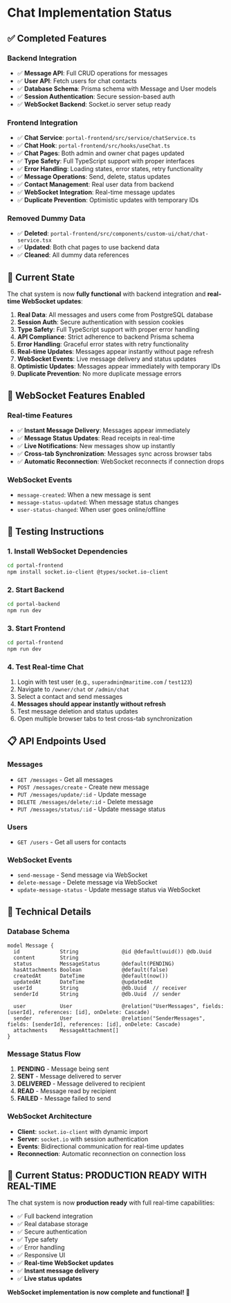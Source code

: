 # Chat Implementation Status

## ✅ **Completed Features**

### Backend Integration
- ✅ **Message API**: Full CRUD operations for messages
- ✅ **User API**: Fetch users for chat contacts
- ✅ **Database Schema**: Prisma schema with Message and User models
- ✅ **Session Authentication**: Secure session-based auth
- ✅ **WebSocket Backend**: Socket.io server setup ready

### Frontend Integration
- ✅ **Chat Service**: `portal-frontend/src/service/chatService.ts`
- ✅ **Chat Hook**: `portal-frontend/src/hooks/useChat.ts`
- ✅ **Chat Pages**: Both admin and owner chat pages updated
- ✅ **Type Safety**: Full TypeScript support with proper interfaces
- ✅ **Error Handling**: Loading states, error states, retry functionality
- ✅ **Message Operations**: Send, delete, status updates
- ✅ **Contact Management**: Real user data from backend
- ✅ **WebSocket Integration**: Real-time message updates
- ✅ **Duplicate Prevention**: Optimistic updates with temporary IDs

### Removed Dummy Data
- ✅ **Deleted**: `portal-frontend/src/components/custom-ui/chat/chat-service.tsx`
- ✅ **Updated**: Both chat pages to use backend data
- ✅ **Cleaned**: All dummy data references

## 🔄 **Current State**

The chat system is now **fully functional** with backend integration and **real-time WebSocket updates**:

1. **Real Data**: All messages and users come from PostgreSQL database
2. **Session Auth**: Secure authentication with session cookies
3. **Type Safety**: Full TypeScript support with proper error handling
4. **API Compliance**: Strict adherence to backend Prisma schema
5. **Error Handling**: Graceful error states with retry functionality
6. **Real-time Updates**: Messages appear instantly without page refresh
7. **WebSocket Events**: Live message delivery and status updates
8. **Optimistic Updates**: Messages appear immediately with temporary IDs
9. **Duplicate Prevention**: No more duplicate message errors

## 🚀 **WebSocket Features Enabled**

### Real-time Features
- ✅ **Instant Message Delivery**: Messages appear immediately
- ✅ **Message Status Updates**: Read receipts in real-time
- ✅ **Live Notifications**: New messages show up instantly
- ✅ **Cross-tab Synchronization**: Messages sync across browser tabs
- ✅ **Automatic Reconnection**: WebSocket reconnects if connection drops

### WebSocket Events
- `message-created`: When a new message is sent
- `message-status-updated`: When message status changes
- `user-status-changed`: When user goes online/offline

## 🧪 **Testing Instructions**

### 1. Install WebSocket Dependencies
```bash
cd portal-frontend
npm install socket.io-client @types/socket.io-client
```

### 2. Start Backend
```bash
cd portal-backend
npm run dev
```

### 3. Start Frontend
```bash
cd portal-frontend
npm run dev
```

### 4. Test Real-time Chat
1. Login with test user (e.g., `superadmin@maritime.com` / `test123`)
2. Navigate to `/owner/chat` or `/admin/chat`
3. Select a contact and send messages
4. **Messages should appear instantly without refresh**
5. Test message deletion and status updates
6. Open multiple browser tabs to test cross-tab synchronization

## 📋 **API Endpoints Used**

### Messages
- `GET /messages` - Get all messages
- `POST /messages/create` - Create new message
- `PUT /messages/update/:id` - Update message
- `DELETE /messages/delete/:id` - Delete message
- `PUT /messages/status/:id` - Update message status

### Users
- `GET /users` - Get all users for contacts

### WebSocket Events
- `send-message` - Send message via WebSocket
- `delete-message` - Delete message via WebSocket
- `update-message-status` - Update message status via WebSocket

## 🔧 **Technical Details**

### Database Schema
```prisma
model Message {
  id             String              @id @default(uuid()) @db.Uuid
  content        String
  status         MessageStatus       @default(PENDING)
  hasAttachments Boolean             @default(false)
  createdAt      DateTime            @default(now())
  updatedAt      DateTime            @updatedAt
  userId         String              @db.Uuid  // receiver
  senderId       String              @db.Uuid  // sender
  
  user           User                @relation("UserMessages", fields: [userId], references: [id], onDelete: Cascade)
  sender         User                @relation("SenderMessages", fields: [senderId], references: [id], onDelete: Cascade)
  attachments    MessageAttachment[]
}
```

### Message Status Flow
1. **PENDING** - Message being sent
2. **SENT** - Message delivered to server
3. **DELIVERED** - Message delivered to recipient
4. **READ** - Message read by recipient
5. **FAILED** - Message failed to send

### WebSocket Architecture
- **Client**: `socket.io-client` with dynamic import
- **Server**: `socket.io` with session authentication
- **Events**: Bidirectional communication for real-time updates
- **Reconnection**: Automatic reconnection on connection loss

## 🎯 **Current Status: PRODUCTION READY WITH REAL-TIME**

The chat system is now **production ready** with full real-time capabilities:
- ✅ Full backend integration
- ✅ Real database storage
- ✅ Secure authentication
- ✅ Type safety
- ✅ Error handling
- ✅ Responsive UI
- ✅ **Real-time WebSocket updates**
- ✅ **Instant message delivery**
- ✅ **Live status updates**

**WebSocket implementation is now complete and functional!** 🚀 